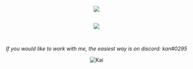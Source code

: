 <!--- Revision #15 - I did something! :D --->
<div align="center"> 
<img align="center" src="https://media0.giphy.com/media/l3q2x4zl5XVfRGXOo/giphy.gif?cid=6c09b952b02f2b88c6446f71d4ec25be62114b42c8dc1f1f&rid=giphy.gif&ct=g">
</div>
<br>
<p align="center">
  <a>
    <img src="https://skillicons.dev/icons?i=linux,neovim,git" />
  </a>
</p>

<br>

<p align="center">
<i align="center">If you would like to work with me, the easiest way is on discord: kan#0295</i>
</p>

<p align="center"><img src="https://github-readme-streak-stats.herokuapp.com/?user=thekaigonzalez&theme=dark" alt="Kai" /></p><br>
  </html>
